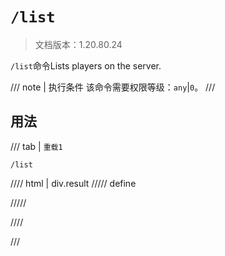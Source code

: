 # `/list`

> 文档版本：1.20.80.24

`/list`命令Lists players on the server.

/// note | 执行条件
该命令需要权限等级：`any`|`0`。
///

## 用法

/// tab | `重载1`
```mcfunction
/list
```

//// html | div.result
///// define

/////

////

///
